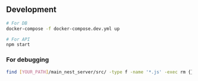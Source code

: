 ## Development

```bash
# For DB
docker-compose -f docker-compose.dev.yml up

# For API
npm start
```

### For debugging

```bash
find [YOUR_PATH]/main_nest_server/src/ -type f -name '*.js' -exec rm {} +
```